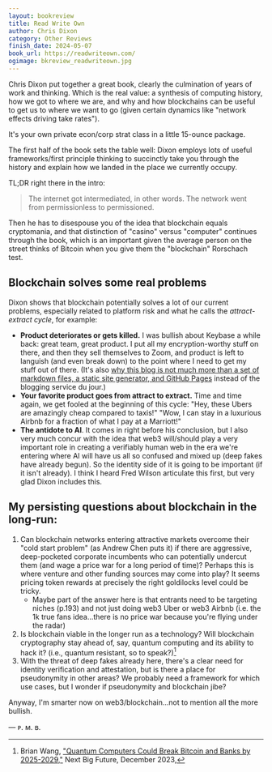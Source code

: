 ```yaml
---
layout: bookreview
title: Read Write Own
author: Chris Dixon
category: Other Reviews
finish_date: 2024-05-07
book_url: https://readwriteown.com/
ogimage: bkreview_readwriteown.jpg
---
```

Chris Dixon put together a great book, clearly the culmination of years of work and thinking. Which is the real value: a synthesis of computing history, how we got to where we are, and why and how blockchains can be useful to get us to where we want to go (given certain dynamics like "network effects driving take rates").

It's your own private econ/corp strat class in a little 15-ounce package.

The first half of the book sets the table well: Dixon employs lots of useful frameworks/first principle thinking to succinctly take you through the history and explain how we landed in the place we currently occupy.

TL;DR right there in the intro:

> The internet got intermediated, in other words. The network went from permissionless to permissioned.

Then he has to disespouse you of the idea that blockchain equals cryptomania, and that distinction of "casino" versus "computer" continues through the book, which is an important given the average person on the street thinks of Bitcoin when you give them the "blockchain" Rorschach test.

## Blockchain solves some real problems
Dixon shows that blockchain potentially solves a lot of our current problems, especially related to platform risk and what he calls the *attract-extract cycle*, for example:
- **Product deteriorates or gets killed.** I was bullish about Keybase a while back: great team, great product. I put all my encryption-worthy stuff on there, and then they sell themselves to Zoom, and product is left to languish (and even break down) to the point where I need to get my stuff out of there. (It's also [why this blog is not much more than a set of markdown files, a static site generator, and GitHub Pages](/this-site.html) instead of the blogging service du jour.)
- **Your favorite product goes from attract to extract.** Time and time again, we get fooled at the beginning of this cycle: "Hey, these Ubers are amazingly cheap compared to taxis!" "Wow, I can stay in a luxurious Airbnb for a fraction of what I pay at a Marriott!"
- **The antidote to AI**. It comes in right before his conclusion, but I also very much concur with the idea that web3 will/should play a very important role in creating a verifiably human web in the era we're entering where AI will have us all so confused and mixed up (deep fakes have already begun). So the identity side of it is going to be important (if it isn't already). I think I heard Fred Wilson articulate this first, but very glad Dixon includes this.

## My persisting questions about blockchain in the long-run:
1. Can blockchain networks entering attractive markets overcome their "cold start problem" (as Andrew Chen puts it) if there are aggressive, deep-pocketed corporate incumbents who can potentially undercut them (and wage a price war for a long period of time)? Perhaps this is where venture and other funding sources may come into play? It seems pricing token rewards at precisely the right goldilocks level could be tricky.
	- Maybe part of the answer here is that entrants need to be targeting niches (p.193) and not just doing web3 Uber or web3 Airbnb (i.e. the 1k true fans idea...there is no price war because you're flying under the radar)
2. Is blockchain viable in the longer run as a technology? Will blockchain cryptography stay ahead of, say, quantum computing and its ability to hack it? (i.e., quantum resistant, so to speak?)[^1]
3. With the threat of deep fakes already here, there's a clear need for identity verification and attestation, but is there a place for pseudonymity in other areas? We probably need a framework for which use cases, but I wonder if pseudonymity and blockchain jibe?

[^1]: Brian Wang, ["Quantum Computers Could Break Bitcoin and Banks by 2025-2029,"](https://www.nextbigfuture.com/2023/12/quantum-computers-could-break-bitcoin-and-banks-by-2025-2029.html) Next Big Future, December 2023, 

Anyway, I'm smarter now on web3/blockchain...not to mention all the more bullish.

— ᴘ. ᴍ. ʙ.